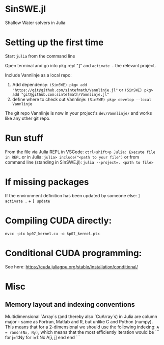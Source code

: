 # SinSWE.jl
Shallow Water solvers in Julia

# Setting up the first time

Start `julia` from the command line

Open terminal and go into pkg repl "]" and `activate .` the relevant project.

Include Vannlinje as a local repo:
1. Add dependency:
`(SinSWE) pkg> add "https://git@github.com/sintefmath/Vannlinje.jl"` or 
`(SinSWE) pkg> add "git@github.com:sintefmath/Vannlinje.jl"`
2. define where to check out Vannlinje:
`(SinSWE) pkg> develop --local Vannlinje`

The git repo Vannlinje is now in your project's `dev/Vannlinje/` and works like any other git repo.


# Run stuff
From the file via Julia REPL in VSCode:
`ctrl+shift+p Julia: Execute file in REPL`
or in Julia:
`julia> include("<path to your file")`
or from command line (standing in SinSWE.jl):
`julia --project=. <path to file>`

# If missing packages
If the environment definition has been updated by someone else:
`] activate .` + `] update`

# Compiling CUDA directly:
`nvcc -ptx kp07_kernel.cu -o kp07_kernel.ptx`

# Conditional CUDA programming:
See here: https://cuda.juliagpu.org/stable/installation/conditional/

# Misc
## Memory layout and indexing conventions
Multidimensional ´Array´s (and thereby also ´CuArray´s) in Julia are column major - same as Fortran, Matlab and R, but unlike C and Python (numpy).
This means that for a 2-dimensional we should use the following indexing:
`A = randn(Nx, Ny)`, which means that the most efficiently iteration would be
´´´
for j=1:Ny
    for i=1:Nx
        A[i, j]
    end
end
´´´
